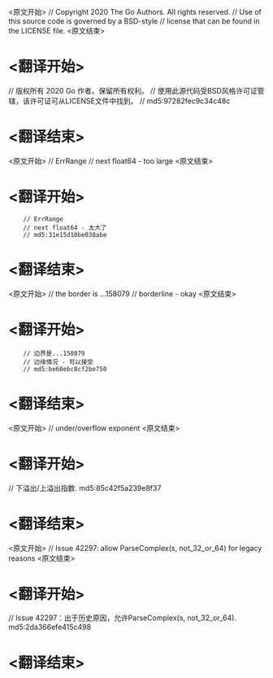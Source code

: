 
<原文开始>
// Copyright 2020 The Go Authors. All rights reserved.
// Use of this source code is governed by a BSD-style
// license that can be found in the LICENSE file.
<原文结束>

# <翻译开始>
// 版权所有 2020 Go 作者。保留所有权利。
// 使用此源代码受BSD风格许可证管辖，该许可证可从LICENSE文件中找到。
// md5:97282fec9c34c48c
# <翻译结束>


<原文开始>
		// ErrRange
		// next float64 - too large
<原文结束>

# <翻译开始>
		// ErrRange
		// next float64 - 太大了
		// md5:31e15d10be038abe
# <翻译结束>


<原文开始>
		// the border is ...158079
		// borderline - okay
<原文结束>

# <翻译开始>
		// 边界是...158079
		// 边缘情况 - 可以接受
		// md5:be60ebc8cf2be750
# <翻译结束>


<原文开始>
// under/overflow exponent
<原文结束>

# <翻译开始>
// 下溢出/上溢出指数. md5:85c42f5a239e8f37
# <翻译结束>


<原文开始>
// Issue 42297: allow ParseComplex(s, not_32_or_64) for legacy reasons
<原文结束>

# <翻译开始>
// Issue 42297：出于历史原因，允许ParseComplex(s, not_32_or_64). md5:2da366efe415c498
# <翻译结束>

